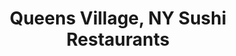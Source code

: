 ---
layout: city
title: Queens Village, NY Sushi Restaurants
permalink: /new-york/queens-village/
stateAbbr: NY
stateName: New York
cityName: Queens Village

---